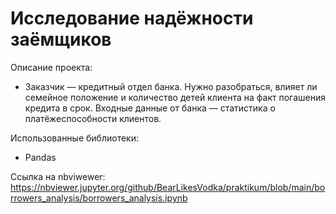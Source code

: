 # Исследование надёжности заёмщиков

Описание проекта:

  - Заказчик — кредитный отдел банка. Нужно разобраться, влияет ли семейное положение и количество детей клиента на факт погашения кредита в срок. Входные данные от банка — статистика о платёжеспособности клиентов.

Использованные библиотеки:

  - Pandas

Ссылка на nbviwewer: https://nbviewer.jupyter.org/github/BearLikesVodka/praktikum/blob/main/borrowers_analysis/borrowers_analysis.ipynb
